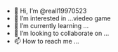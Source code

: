- 👋 Hi, I’m @reall19970523
- 👀 I’m interested in ...viedeo game
- 🌱 I’m currently learning ...
- 💞️ I’m looking to collaborate on ...
- 📫 How to reach me ...

<!---
reall19970523/reall19970523 is a ✨ special ✨ repository because its `README.md` (this file) appears on your GitHub profile.
You can click the Preview link to take a look at your changes.
--->

